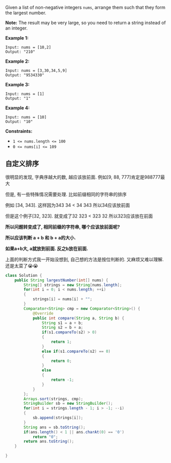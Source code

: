 Given a list of non-negative integers `nums`, arrange them such that they form the largest number.

**Note:** The result may be very large, so you need to return a string instead of an integer.

 

**Example 1:**

```
Input: nums = [10,2]
Output: "210"
```

**Example 2:**

```
Input: nums = [3,30,34,5,9]
Output: "9534330"
```

**Example 3:**

```
Input: nums = [1]
Output: "1"
```

**Example 4:**

```
Input: nums = [10]
Output: "10"
```

 

**Constraints:**

- `1 <= nums.length <= 100`
- `0 <= nums[i] <= 109`

## 自定义排序

很明显的发现, 字典序越大的数, 越应该放前面. 例如[9, 88, 777]肯定是988777最大

但是, 有一些特殊情况需要处理. 比如前缀相同的字符串的排序

例如 [34, 343]. 这样因为343 34 < 34 343 所以34应该放前面

但是这个例子[32, 323]. 就变成了32 323 < 323 32 所以323应该放在前面

**所以问题转变成了, 相同前缀的字符串, 哪个应该放前面呢?**

**所以应该判断 a + b 和 b + a的大小.** 

**如果a+b大, a就放到前面. 反之b放在前面.**

上面的判断方式我一开始没想到, 自己想的方法是按位判断的. 又麻烦又难以理解. 还是太菜了😭😭

```java
class Solution {
    public String largestNumber(int[] nums) {
        String[] strings = new String[nums.length];
        for(int i = 0; i < nums.length; ++i)
        {
            strings[i] = nums[i] + "";
        }
        Comparator<String> cmp = new Comparator<String>() {
            @Override
            public int compare(String a, String b) {
                String s1 = a + b;
                String s2 = b + a;
                if(s1.compareTo(s2) > 0)
                {
                    return 1;
                }
                else if(s1.compareTo(s2) == 0)
                {
                    return 0;
                }
                else
                {
                    return -1;
                }
            }
        };
        Arrays.sort(strings, cmp);
        StringBuilder sb = new StringBuilder();
        for(int i = strings.length - 1; i > -1; --i)
        {
            sb.append(strings[i]);
        }
        String ans = sb.toString();
        if(ans.length() < 1 || ans.charAt(0) == '0')
            return "0";
        return ans.toString();
    }
    
}
```



